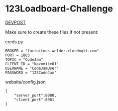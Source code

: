 # 123Loadboard-Challenge

[DEVPOST](https://devpost.com/software/trucktrackmatch)

Make sure to create these files if not present:

creds.py

```
BROKER = "fortuitous-welder.cloudmqtt.com"
PORT = 1883
TOPIC = "CodeJam"
CLIENT_ID = "kazumike01"
USERNAME = "CodeJamUser"
PASSWORD = "123CodeJam"
```

website/config.json

```
{
    "server_port":8080,
    "client_port":8081
}
```
